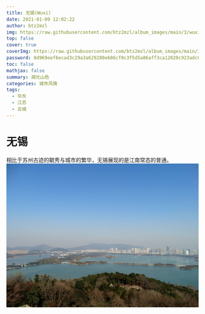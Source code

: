```yaml
---
title: 无锡(Wuxi)
date: 2021-01-09 12:02:22
author: btz2mzl
img: https://raw.githubusercontent.com/btz2mzl/album_images/main/3/wuxi_1.jpg
top: false
cover: true
coverImg: https://raw.githubusercontent.com/btz2mzl/album_images/main/3/wuxi_1.jpg
password: 8d969eef6ecad3c29a3a629280e686cf0c3f5d5a86aff3ca12020c923adc6c92
toc: false
mathjax: false
summary: 湖光山色
categories: 城市风情
tags:
  - 华东
  - 江苏
  - 古城
---
```

# 无锡
相比于苏州古迹的毓秀与城市的繁华，无锡展现的是江南常态的普通。
![坐落于湖光山色间的现代城市（鼋头渚视角）](https://raw.githubusercontent.com/btz2mzl/album_images/main/3/wuxi_1.jpg)